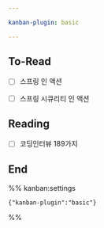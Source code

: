```yaml
---

kanban-plugin: basic

---
```


## To-Read

- [ ] 스프링 인 액션
- [ ] 스프링 시큐리티 인 액션


## Reading

- [ ] 코딩인터뷰 189가지


## End





%% kanban:settings
```
{"kanban-plugin":"basic"}
```
%%